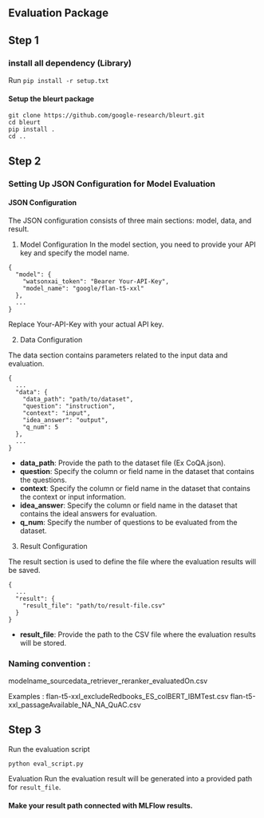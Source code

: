 ## Evaluation Package 


## Step 1

### install all dependency (Library)
Run `pip install -r setup.txt` 

#### Setup the bleurt package
```pip install --upgrade pip  # ensures that pip is current
git clone https://github.com/google-research/bleurt.git
cd bleurt
pip install .
cd ..
```

## Step 2

### Setting Up JSON Configuration for Model Evaluation

#### JSON Configuration
The JSON configuration consists of three main sections: model, data, and result.

1. Model Configuration
In the model section, you need to provide your API key and specify the model name.

```
{
  "model": {
    "watsonxai_token": "Bearer Your-API-Key",
    "model_name": "google/flan-t5-xxl"
  },
  ...
}
```
Replace Your-API-Key with your actual API key.


2. Data Configuration

The data section contains parameters related to the input data and evaluation.

```
{
  ...
  "data": {
    "data_path": "path/to/dataset",
    "question": "instruction",
    "context": "input",
    "idea_answer": "output",
    "q_num": 5
  },
  ...
}
```

- <b>data_path</b>: Provide the path to the dataset file (Ex CoQA.json).
- <b>question</b>: Specify the column or field name in the dataset that contains the questions.
- <b>context</b>: Specify the column or field name in the dataset that contains the context or input information.
- <b>idea_answer</b>: Specify the column or field name in the dataset that contains the ideal answers for evaluation.
- <b>q_num</b>: Specify the number of questions to be evaluated from the dataset.


3. Result Configuration

The result section is used to define the file where the evaluation results will be saved.

```
{
  ...
  "result": {
    "result_file": "path/to/result-file.csv"
  }
}
```

- <b>result_file</b>: Provide the path to the CSV file where the evaluation results will be stored.

### Naming convention :
modelname_sourcedata_retriever_reranker_evaluatedOn.csv

Examples :
flan-t5-xxl_excludeRedbooks_ES_colBERT_IBMTest.csv
flan-t5-xxl_passageAvailable_NA_NA_QuAC.csv

## Step 3

Run the evaluation script

`python eval_script.py  `

Evaluation 
Run the evaluation result will be generated into a provided path for `result_file`.  
#### Make your result path connected with MLFlow results. 


